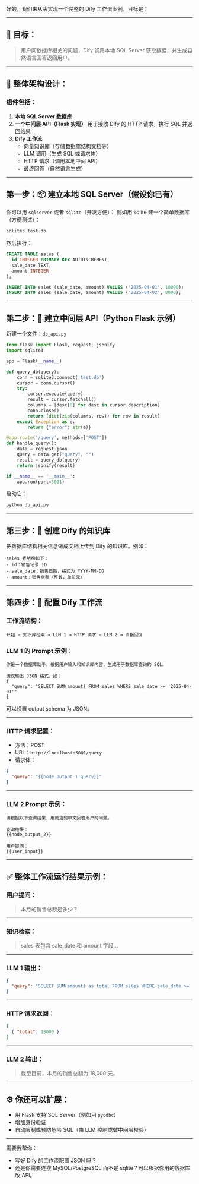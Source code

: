 好的，我们来从头实现一个完整的 Dify 工作流案例，目标是：

------

## 🎯 **目标：**

> 用户问数据库相关的问题，Dify 调用本地 SQL Server 获取数据，并生成自然语言回答返回用户。

------

## 🧱 **整体架构设计：**

### 组件包括：

1. **本地 SQL Server 数据库**
2. **一个中间层 API（Flask 实现）** 用于接收 Dify 的 HTTP 请求，执行 SQL 并返回结果
3. **Dify 工作流**
   - 向量知识库（存储数据库结构文档等）
   - LLM 调用（生成 SQL 或请求体）
   - HTTP 请求（调用本地中间 API）
   - 最终回答（自然语言生成）

------

## 第一步：📦 建立本地 SQL Server（假设你已有）

你可以用 `sqlserver` 或者 `sqlite`（开发方便）： 例如用 sqlite 建一个简单数据库（方便测试）：

```bash
sqlite3 test.db
```

然后执行：

```sql
CREATE TABLE sales (
  id INTEGER PRIMARY KEY AUTOINCREMENT,
  sale_date TEXT,
  amount INTEGER
);

INSERT INTO sales (sale_date, amount) VALUES ('2025-04-01', 10000);
INSERT INTO sales (sale_date, amount) VALUES ('2025-04-02', 8000);
```

------

## 第二步：🚀 建立中间层 API（Python Flask 示例）

新建一个文件：`db_api.py`

```python
from flask import Flask, request, jsonify
import sqlite3

app = Flask(__name__)

def query_db(query):
    conn = sqlite3.connect('test.db')
    cursor = conn.cursor()
    try:
        cursor.execute(query)
        result = cursor.fetchall()
        columns = [desc[0] for desc in cursor.description]
        conn.close()
        return [dict(zip(columns, row)) for row in result]
    except Exception as e:
        return {"error": str(e)}

@app.route('/query', methods=['POST'])
def handle_query():
    data = request.json
    query = data.get("query", "")
    result = query_db(query)
    return jsonify(result)

if __name__ == '__main__':
    app.run(port=5001)
```

启动它：

```bash
python db_api.py
```

------

## 第三步：🧠 创建 Dify 的知识库

把数据库结构相关信息做成文档上传到 Dify 的知识库。例如：

```
sales 表结构如下：
- id：销售记录 ID
- sale_date：销售日期，格式为 YYYY-MM-DD
- amount：销售金额（整数，单位元）
```

------

## 第四步：🧩 配置 Dify 工作流

### 工作流结构：

```
开始 → 知识库检索 → LLM 1 → HTTP 请求 → LLM 2 → 直接回复
```

### LLM 1 的 Prompt 示例：

```text
你是一个数据库助手，根据用户输入和知识库内容，生成用于数据库查询的 SQL。

请仅输出 JSON 格式，如：
{
  "query": "SELECT SUM(amount) FROM sales WHERE sale_date >= '2025-04-01'"
}
```

可以设置 output schema 为 JSON。

------

### HTTP 请求配置：

- 方法：POST
- URL：`http://localhost:5001/query`
- 请求体：

```json
{
  "query": "{{node_output_1.query}}"
}
```

------

### LLM 2 Prompt 示例：

```text
请根据以下查询结果，用简洁的中文回答用户的问题。

查询结果：
{{node_output_2}}

用户提问：
{{user_input}}
```

------

## ✅ 整体工作流运行结果示例：

### 用户提问：

> 本月的销售总额是多少？

------

### 知识检索：

> sales 表包含 sale_date 和 amount 字段...

------

### LLM 1 输出：

```json
{
  "query": "SELECT SUM(amount) as total FROM sales WHERE sale_date >= '2025-04-01'"
}
```

------

### HTTP 请求返回：

```json
[
  { "total": 18000 }
]
```

------

### LLM 2 输出：

> 截至目前，本月的销售总额为 18,000 元。

------

## ⚙️ 你还可以扩展：

- 用 Flask 支持 SQL Server（例如用 `pyodbc`）
- 增加身份验证
- 自动限制或预防危险 SQL（由 LLM 控制或做中间层校验）

------

需要我帮你：

- 写好 Dify 的工作流配置 JSON 吗？
- 还是你需要连接 MySQL/PostgreSQL 而不是 sqlite？可以根据你用的数据库改 API。